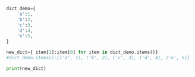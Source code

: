 
<BlogInfo id="916" title="3.字典推导式" author="白日梦想猿" pv=0 read_times=0 pre_cost_time="0分10秒" category="进阶语法" tag_list="['进阶语法']" create_time="2021.11.08 15:17:29" update_time="2021.11.08 15:19:31" />

```python
dict_demo={
    'a':1,
    'b':2,
    'c':3,
    'd':4,
    'e':5,
}

new_dict={ item[1]:item[0] for item in dict_demo.items()}
#dict_demo.items():[('a', 1), ('b', 2), ('c', 3), ('d', 4), ('e', 5)]

print(new_dict)
```
